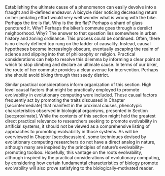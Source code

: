 Establishing the ultimate cause of a phenomenon can easily devolve into a fraught and ill-defined endeavor.
A bicycle rider noticing decreasing return on her pedaling effort would very well wonder what is wrong with the bike.
Perhaps the tire is flat.
Why is the tire flat? Perhaps a shard of glass punctured it.
Why? Perhaps the biker’s commute goes through a derelict neighborhood.
Why? The answer to that question lies somewhere in urban history and zoning ordinance.
This process could be continued.
Often, there is no clearly defined top rung on the ladder of causality.
Instead, causal hypotheses become increasingly obscure, eventually escaping the realm of science and slipping into that of philosophy or religion.
Practical considerations can help to resolve this dilemma by informing a clear point at which to stop climbing and declare an ultimate cause.
In terms of our biker, the route of her commute provides a clear avenue for intervention.
Perhaps she should avoid biking through that seedy district.

Similar practical considerations inform organization of this section.
High level causal factors that might be practically employed to promote evolvability in evolutionary computing were included.
These causal factors frequently act by promoting the traits discussed in Chapter \[sec:intermediate\] that manifest in the proximal causes, phenotypic characteristics observed in biological organisms, presented in Section \[sec:proximate\].
While the contents of this section might hold the greatest direct practical relevance to researchers seeking to promote evolvability in artificial systems, it should not be viewed as a comprehensive listing of approaches to promoting evolvability in those systems.
As will be overviewed in Chapter \[sec:discussion\], some techniques devised by evolutionary computing researchers do not have a direct analog in nature, although many are inspired by the principles of nature’s evolvability-promoting toolbox.
Hopefully, this vantage on the roots evolvability, although inspired by the practical considerations of evolutionary computing, by considering how certain fundamental characteristics of biology promote evolvability will also prove satisfying to the biologically-motivated reader.
